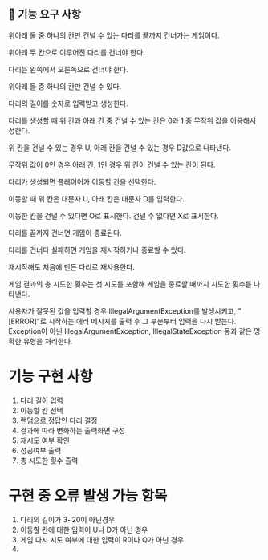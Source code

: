 🚀 기능 요구 사항
-------------------
위아래 둘 중 하나의 칸만 건널 수 있는 다리를 끝까지 건너가는 게임이다.

위아래 두 칸으로 이루어진 다리를 건너야 한다.&nbsp;

다리는 왼쪽에서 오른쪽으로 건너야 한다.&nbsp;

위아래 둘 중 하나의 칸만 건널 수 있다.&nbsp;

다리의 길이를 숫자로 입력받고 생성한다.&nbsp;

다리를 생성할 때 위 칸과 아래 칸 중 건널 수 있는 칸은 0과 1 중 무작위 값을 이용해서 정한다.&nbsp;

위 칸을 건널 수 있는 경우 U, 아래 칸을 건널 수 있는 경우 D값으로 나타낸다.&nbsp;

무작위 값이 0인 경우 아래 칸, 1인 경우 위 칸이 건널 수 있는 칸이 된다.&nbsp;

다리가 생성되면 플레이어가 이동할 칸을 선택한다.&nbsp;

이동할 때 위 칸은 대문자 U, 아래 칸은 대문자 D를 입력한다.&nbsp;

이동한 칸을 건널 수 있다면 O로 표시한다. 건널 수 없다면 X로 표시한다.&nbsp;

다리를 끝까지 건너면 게임이 종료된다.&nbsp;

다리를 건너다 실패하면 게임을 재시작하거나 종료할 수 있다.&nbsp;

재시작해도 처음에 만든 다리로 재사용한다.&nbsp;

게임 결과의 총 시도한 횟수는 첫 시도를 포함해 게임을 종료할 때까지 시도한 횟수를 나타낸다.&nbsp;

사용자가 잘못된 값을 입력할 경우 IllegalArgumentException를 발생시키고, "[ERROR]"로 시작하는 에러 메시지를 출력 후 그 부분부터 입력을 다시 받는다.
Exception이 아닌 IllegalArgumentException, IllegalStateException 등과 같은 명확한 유형을 처리한다.

기능 구현 사항
=================

1. 다리 길이 입력
2. 이동할 칸 선택
3. 랜덤으로 정답인 다리 결정
4. 결과에 따라 변화하는 출력화면 구성
5. 재시도 여부 확인
6. 성공여부 출력
7. 총 시도한 횟수 출력

구현 중 오류 발생 가능 항목
==============
1. 다리의 길이가 3~20이 아닌경우
2. 이동할 칸에 대한 입력이 U나 D가 아닌 경우
3. 게임 다시 시도 여부에 대한 입력이 R이나 Q가 아닌 경우
4. 
